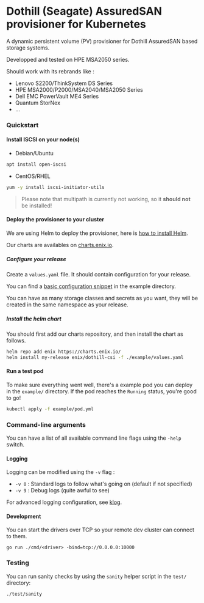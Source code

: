 # Dothill (Seagate) AssuredSAN provisioner for Kubernetes

A dynamic persistent volume (PV) provisioner for Dothill AssuredSAN based storage systems.

Developped and tested on HPE MSA2050 series.

Should work with its rebrands like :
- Lenovo S2200/ThinkSystem DS Series
- HPE MSA2000/P2000/MSA2040/MSA2050 Series
- Dell EMC PowerVault ME4 Series
- Quantum StorNex
- ...

### Quickstart

#### Install ISCSI on your node(s)

- Debian/Ubuntu
```sh
apt install open-iscsi
```

- CentOS/RHEL
```sh
yum -y install iscsi-initiator-utils
```

> Please note that multipath is currently not working, so it **should not** be installed!

#### Deploy the provisioner to your cluster

We are using Helm to deploy the provisioner, here is [how to install Helm](https://helm.sh/docs/intro/install/).

Our charts are availables on [charts.enix.io](https://charts.enix.io/).

##### Configure your release

Create a `values.yaml` file. It should contain configuration for your release.

You can find a [basic configuration snippet](./example/values.yaml) in the example directory.

You can have as many storage classes and secrets as you want, they will be created in the same namespace as your release.

##### Install the helm chart

You should first add our charts repository, and then install the chart as follows.

```sh
helm repo add enix https://charts.enix.io/
helm install my-release enix/dothill-csi -f ./example/values.yaml
```

#### Run a test pod

To make sure everything went well, there's a example pod you can deploy in the `example/` directory. If the pod reaches the `Running` status, you're good to go!

```sh
kubectl apply -f example/pod.yml
```

### Command-line arguments

You can have a list of all available command line flags using the `-help` switch.

#### Logging

Logging can be modified using the `-v` flag :

- `-v 0` : Standard logs to follow what's going on (default if not specified)
- `-v 9` : Debug logs (quite awful to see)

For advanced logging configuration, see [klog](https://github.com/kubernetes/klog).

#### Development

You can start the drivers over TCP so your remote dev cluster can connect to them.

```
go run ./cmd/<driver> -bind=tcp://0.0.0.0:10000
```

### Testing

You can run sanity checks by using the `sanity` helper script in the `test/` directory:

```
./test/sanity
```